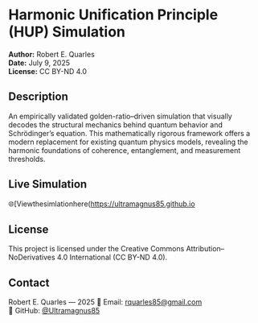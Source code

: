 # Harmonic Unification Principle (HUP) Simulation  
**Author:** Robert E. Quarles  
**Date:** July 9, 2025  
**License:** CC BY-ND 4.0

## Description  
An empirically validated golden-ratio–driven simulation that visually decodes the structural mechanics behind quantum behavior and Schrödinger’s equation. This mathematically rigorous framework offers a modern replacement for existing quantum physics models, revealing the harmonic foundations of coherence, entanglement, and measurement thresholds.

## Live Simulation  
🌐[Viewthesimlationhere(https://ultramagnus85.github.io

## License  
This project is licensed under the Creative Commons Attribution–NoDerivatives 4.0 International (CC BY-ND 4.0).

## Contact  
Robert E. Quarles — 2025
📧 Email: rquarles85@gmail.com  
🔗 GitHub: [@Ultramagnus85](https://github.com/Ultramagnus85)
